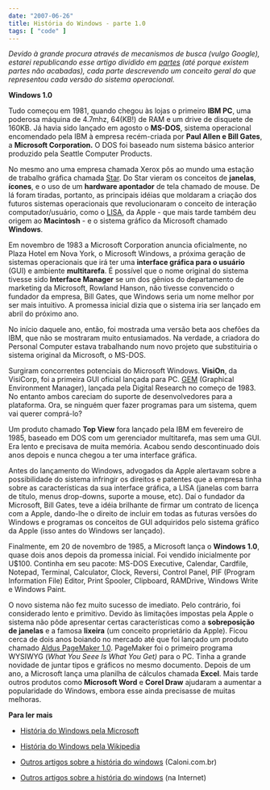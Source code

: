 ```yaml
---
date: "2007-06-26"
title: História do Windows - parte 1.0
tags: [ "code" ]
---
```

_Devido à grande procura através de mecanismos de busca (vulgo Google), estarei republicando esse artigo dividido em [partes](/search) (até porque existem partes não acabadas), cada parte descrevendo um conceito geral do que representou cada versão do sistema operacional._

**Windows 1.0**

Tudo começou em 1981, quando chegou às lojas o primeiro **IBM PC**, uma poderosa máquina de 4.7mhz, 64(KB!) de RAM e um drive de disquete de 160KB. Já havia sido lançado em agosto o **MS-DOS**, sistema operacional encomendado pela IBM à empresa recém-criada por **Paul Allen e Bill Gates**, a **Microsoft Corporation.** O DOS foi baseado num sistema básico anterior produzido pela Seattle Computer Products.

No mesmo ano uma empresa chamada Xerox pôs ao mundo uma estação de trabalho gráfica chamada [Star](http://en.wikipedia.org/wiki/Xerox_Star). Do Star vieram os conceitos de **janelas**, **ícones**, e o uso de um **hardware apontador** de tela chamado de mouse. De lá foram tiradas, portanto, as principais idéias que moldaram a criação dos futuros sistemas operacionais que revolucionaram o conceito de interação computador/usuário, como o [LISA](http://en.wikipedia.org/wiki/Apple_Lisa), da Apple - que mais tarde também deu origem ao **Macintosh** - e o sistema gráfico da Microsoft chamado **Windows**.

Em novembro de 1983 a Microsoft Corporation anuncia oficialmente, no Plaza Hotel em Nova York, o Microsoft Windows, a próxima geração de sistemas operacionais que irá ter uma **interface gráfica para o usuário** (GUI) e ambiente **multitarefa**. É possível que o nome original do sistema tivesse sido **Interface Manager** se um dos gênios do departamento de marketing da Microsoft, Rowland Hanson, não tivesse convencido o fundador da empresa, Bill Gates, que Windows seria um nome melhor por ser mais intuitivo. A promessa inicial dizia que o sistema iria ser lançado em abril do próximo ano.

No início daquele ano, então, foi mostrada uma versão beta aos chefões da IBM, que não se mostraram muito entusiamados. Na verdade, a criadora do Personal Computer estava trabalhando num novo projeto que substituiria o sistema original da Microsoft, o MS-DOS.

Surgiram concorrentes potenciais do Microsoft Windows. **VisiOn**, da VisiCorp, foi a primeira GUI oficial lançada para PC. [GEM](http://en.wikipedia.org/wiki/Graphical_Environment_Manager) (Graphical Environment Manager), lançada pela Digital Research no começo de 1983. No entanto ambos careciam do suporte de desenvolvedores para a plataforma. Ora, se ninguém quer fazer programas para um sistema, quem vai querer comprá-lo?

Um produto chamado **Top View** fora lançado pela IBM em fevereiro de 1985, baseado em DOS com um gerenciador multitarefa, mas sem uma GUI. Era lento e precisava de muita memória. Acabou sendo descontinuado dois anos depois e nunca chegou a ter uma interface gráfica.

Antes do lançamento do Windows, advogados da Apple alertavam sobre a possibilidade do sistema infringir os direitos e patentes que a empresa tinha sobre as características da sua interface gráfica, a LISA (janelas com barra de título, menus drop-downs, suporte a mouse, etc). Daí o fundador da Microsoft, Bill Gates, teve a idéia brilhante de firmar um contrato de licença com a Apple, dando-lhe o direito de incluir em todas as futuras versões do Windows e programas os conceitos de GUI adquiridos pelo sistema gráfico da Apple (isso antes do Windows ser lançado).

Finalmente, em 20 de novembro de 1985, a Microsoft lança o **Windows 1.0**, quase dois anos depois da promessa inicial. Foi vendido inicialmente por U$100. Continha em seu pacote: MS-DOS Executive, Calendar, Cardfile, Notepad, Terminal, Calculator, Clock, Reversi, Control Panel, PIF (Program Information File) Editor, Print Spooler, Clipboard, RAMDrive, Windows Write e Windows Paint.

O novo sistema não fez muito sucesso de imediato. Pelo contrário, foi considerado lento e primitivo. Devido às limitações impostas pela Apple o sistema não pôde apresentar certas características como a **sobreposição de janelas** e a famosa **lixeira** (um conceito proprietário da Apple). Ficou cerca de dois anos boiando no mercado até que foi lançado um produto chamado [Aldus PageMaker 1.0](http://en.wikipedia.org/wiki/Pagemaker). PageMaker foi o primeiro programa WYSIWYG (_What You Seee Is What You Get)_ para o PC. Tinha a grande novidade de juntar tipos e gráficos no mesmo documento. Depois de um ano, a Microsoft lança uma planilha de cálculos chamada **Excel**. Mais tarde outros produtos como **Microsoft Word** e **Corel Draw** ajudaram a aumentar a popularidade do Windows, embora esse ainda precisasse de muitas melhoras.

**Para ler mais**

	
  * [História do Windows pela Microsoft](http://www.microsoft.com/Windows/WinHistoryIntro.mspx)

	
  * [História do Windows pela Wikipedia](http://en.wikipedia.org/wiki/History_of_Microsoft_Windows)

	
  * [Outros artigos sobre a história do windows](/search) (Caloni.com.br)

	
  * [Outros artigos sobre a história do windows](http://www.google.com/search?q=historia%20do%20windows) (na Internet)

